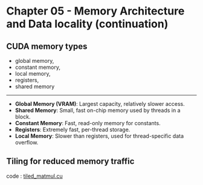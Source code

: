 # Chapter 05 - Memory Architecture and Data locality (continuation)

## CUDA memory types

- global memory, 
- constant memory, 
- local memory, 
- registers, 
- shared memory

---
- **Global Memory (VRAM)**: Largest capacity, relatively slower access.
- **Shared Memory**: Small, fast on-chip memory used by threads in a block.
- **Constant Memory**: Fast, read-only memory for constants.
- **Registers**: Extremely fast, per-thread storage.
- **Local Memory**: Slower than registers, used for thread-specific data overflow.

## Tiling for reduced memory traffic

code : [tiled_matmul.cu](./tiled_matmul.cu)
